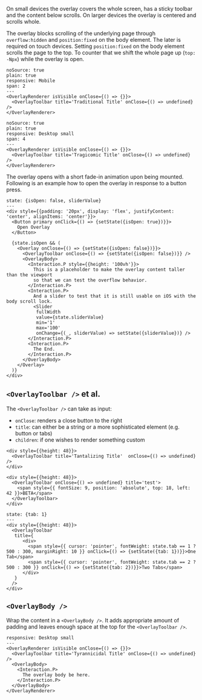 On small devices the overlay covers the whole screen, has a sticky toolbar and the content below scrolls. On larger devices the overlay is centered and scrolls whole.

The overlay blocks scrolling of the underlying page through `overflow:hidden` and `position:fixed` on the body element. The later is required on touch devices. Setting `position:fixed` on the body element scrolls the page to the top. To counter that we shift the whole page up (`top: -Npx`) while the overlay is open.

```react
noSource: true
plain: true
responsive: Mobile
span: 2
---
<OverlayRenderer isVisible onClose={() => {}}>
  <OverlayToolbar title='Traditional Title' onClose={() => undefined} />
</OverlayRenderer>
```
```react
noSource: true
plain: true
responsive: Desktop small
span: 4
---
<OverlayRenderer isVisible onClose={() => {}}>
  <OverlayToolbar title='Tragicomic Title' onClose={() => undefined} />
</OverlayRenderer>
```

The overlay opens with a short fade-in animation upon being mounted. Following is an example how to open the overlay in response to a button press.

```react
state: {isOpen: false, sliderValue}
---
<div style={{padding: '20px', display: 'flex', justifyContent: 'center', alignItems: 'center'}}>
  <Button primary onClick={() => {setState({isOpen: true})}}>
    Open Overlay
  </Button>

  {state.isOpen && (
    <Overlay onClose={() => {setState({isOpen: false})}}>
      <OverlayToolbar onClose={() => {setState({isOpen: false})}} />
      <OverlayBody>
        <Interaction.P style={{height: '100vh'}}>
          This is a placeholder to make the overlay content taller than the viewport
          so that we can test the overflow behavior.
        </Interaction.P>
        <Interaction.P>
          And a slider to test that it is still usable on iOS with the body scroll lock.
          <Slider
           fullWidth
           value={state.sliderValue}
           min='1'
           max='100'
           onChange={(_, sliderValue) => setState({sliderValue})} />
        </Interaction.P>
        <Interaction.P>
          The End.
        </Interaction.P>
      </OverlayBody>
    </Overlay>
  )}
</div>
```

## `<OverlayToolbar />` et al.

The `<OverlayToolbar />` can take as input:
    
- `onClose`: renders a close button to the right
- `title`: can either be a string or a more sophisticated element (e.g. button or tabs)
- `children`: if one wishes to render something custom

```react|noSource,plain,frame,span-3
<div style={{height: 48}}>
  <OverlayToolbar title='Tantalizing Title'  onClose={() => undefined} />
</div>
```
```react|noSource,plain,frame,span-3
<div style={{height: 48}}>
  <OverlayToolbar onClose={() => undefined} title='test'>
    <span style={{ fontSize: 9, position: 'absolute', top: 18, left: 42 }}>BETA</span>
  </OverlayToolbar>
</div>
```
```react|noSource,plain,frame,span-3
state: {tab: 1}
---
<div style={{height: 48}}>
  <OverlayToolbar 
   title={
      <div>
        <span style={{ cursor: 'pointer', fontWeight: state.tab == 1 ? 500 : 300, marginRight: 10 }} onClick={() => {setState({tab: 1})}}>One Tab</span>
        <span style={{ cursor: 'pointer', fontWeight: state.tab == 2 ? 500 : 300 }} onClick={() => {setState({tab: 2})}}>Two Tabs</span>
      </div>
   } 
  />
</div>
```

## `<OverlayBody />`

Wrap the content in a `<OverlayBody />`. It adds appropriate amount of padding and leaves enough space at the top for the `<OverlayToolbar />`.

```react
responsive: Desktop small
---
<OverlayRenderer isVisible onClose={() => {}}>
  <OverlayToolbar title='Tyrannicidal Title' onClose={() => undefined} />
  <OverlayBody>
    <Interaction.P>
      The overlay body be here.
    </Interaction.P>
  </OverlayBody>
</OverlayRenderer>
```
